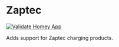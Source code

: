 # Zaptec
[![Validate Homey App](https://github.com/PatrickE94/com.zaptec/actions/workflows/homey-app-validate.yml/badge.svg)](https://github.com/PatrickE94/com.zaptec/actions/workflows/homey-app-validate.yml)

Adds support for Zaptec charging products.